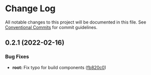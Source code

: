 # Change Log

All notable changes to this project will be documented in this file.
See [Conventional Commits](https://conventionalcommits.org) for commit guidelines.

## 0.2.1 (2022-02-16)


### Bug Fixes

* **root:** Fix typo for build components ([fb820c0](https://github.com/react-to/react-to-styled/commit/fb820c096a91114d563c1cf66d057bace2313a8f))
